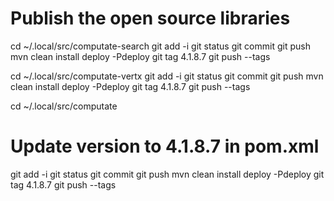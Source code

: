 # Publish the open source libraries

cd ~/.local/src/computate-search
git add -i
git status
git commit
git push
mvn clean install deploy -Pdeploy
git tag 4.1.8.7
git push --tags

cd ~/.local/src/computate-vertx
git add -i
git status
git commit
git push
mvn clean install deploy -Pdeploy
git tag 4.1.8.7
git push --tags

cd ~/.local/src/computate
# Update version to 4.1.8.7 in pom.xml
git add -i
git status
git commit
git push
mvn clean install deploy -Pdeploy
git tag 4.1.8.7
git push --tags

